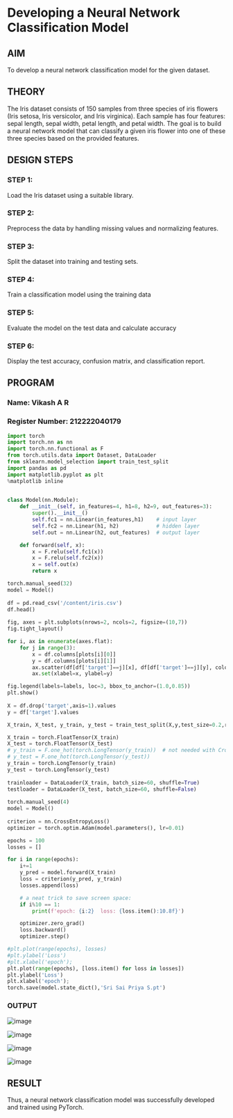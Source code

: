 # Developing a Neural Network Classification Model

## AIM
To develop a neural network classification model for the given dataset.

## THEORY
The Iris dataset consists of 150 samples from three species of iris flowers (Iris setosa, Iris versicolor, and Iris virginica). Each sample has four features: sepal length, sepal width, petal length, and petal width. The goal is to build a neural network model that can classify a given iris flower into one of these three species based on the provided features.

## DESIGN STEPS
### STEP 1: 

Load the Iris dataset using a suitable library.

### STEP 2: 

Preprocess the data by handling missing values and normalizing features.

### STEP 3: 

Split the dataset into training and testing sets.

### STEP 4: 

Train a classification model using the training data

### STEP 5: 

Evaluate the model on the test data and calculate accuracy

### STEP 6: 

Display the test accuracy, confusion matrix, and classification report.

## PROGRAM

### Name: Vikash A R

### Register Number: 212222040179

```python
import torch
import torch.nn as nn
import torch.nn.functional as F
from torch.utils.data import Dataset, DataLoader
from sklearn.model_selection import train_test_split
import pandas as pd
import matplotlib.pyplot as plt
%matplotlib inline
     

class Model(nn.Module):
    def __init__(self, in_features=4, h1=8, h2=9, out_features=3):
        super().__init__()
        self.fc1 = nn.Linear(in_features,h1)    # input layer
        self.fc2 = nn.Linear(h1, h2)            # hidden layer
        self.out = nn.Linear(h2, out_features)  # output layer

    def forward(self, x):
        x = F.relu(self.fc1(x))
        x = F.relu(self.fc2(x))
        x = self.out(x)
        return x

torch.manual_seed(32)
model = Model()
     
df = pd.read_csv('/content/iris.csv')
df.head()
     
fig, axes = plt.subplots(nrows=2, ncols=2, figsize=(10,7))
fig.tight_layout()

for i, ax in enumerate(axes.flat):
    for j in range(3):
        x = df.columns[plots[i][0]]
        y = df.columns[plots[i][1]]
        ax.scatter(df[df['target']==j][x], df[df['target']==j][y], color=colors[j])
        ax.set(xlabel=x, ylabel=y)

fig.legend(labels=labels, loc=3, bbox_to_anchor=(1.0,0.85))
plt.show()
     
X = df.drop('target',axis=1).values
y = df['target'].values

X_train, X_test, y_train, y_test = train_test_split(X,y,test_size=0.2,random_state=33)

X_train = torch.FloatTensor(X_train)
X_test = torch.FloatTensor(X_test)
# y_train = F.one_hot(torch.LongTensor(y_train))  # not needed with Cross Entropy Loss
# y_test = F.one_hot(torch.LongTensor(y_test))
y_train = torch.LongTensor(y_train)
y_test = torch.LongTensor(y_test)
     
trainloader = DataLoader(X_train, batch_size=60, shuffle=True)
testloader = DataLoader(X_test, batch_size=60, shuffle=False)
     
torch.manual_seed(4)
model = Model()
     
criterion = nn.CrossEntropyLoss()
optimizer = torch.optim.Adam(model.parameters(), lr=0.01)

epochs = 100
losses = []

for i in range(epochs):
    i+=1
    y_pred = model.forward(X_train)
    loss = criterion(y_pred, y_train)
    losses.append(loss)

    # a neat trick to save screen space:
    if i%10 == 1:
        print(f'epoch: {i:2}  loss: {loss.item():10.8f}')

    optimizer.zero_grad()
    loss.backward()
    optimizer.step()

#plt.plot(range(epochs), losses)
#plt.ylabel('Loss')
#plt.xlabel('epoch');
plt.plot(range(epochs), [loss.item() for loss in losses])
plt.ylabel('Loss')
plt.xlabel('epoch');
torch.save(model.state_dict(),'Sri Sai Priya S.pt')
```

### OUTPUT

![image](https://github.com/user-attachments/assets/701227d7-ceb4-4446-afa3-19ddd6790375)

![image](https://github.com/user-attachments/assets/10bf5c2c-7ab8-454d-91cf-8e3fb073384d)

![image](https://github.com/user-attachments/assets/63682127-7bab-422e-a2a5-db589e82ba18)

![image](https://github.com/user-attachments/assets/f82d300d-1772-458b-b6df-1da3d5170a15)

## RESULT

Thus, a neural network classification model was successfully developed and trained using PyTorch.
